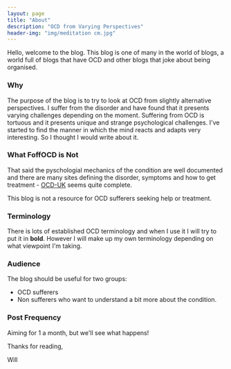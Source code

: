 ```yaml
---
layout: page
title: "About"
description: "OCD from Varying Perspectives"
header-img: "img/meditation cm.jpg"
---
```



Hello, welcome to the blog. This blog is one of many in the world of blogs, a world full of blogs that have OCD and other blogs that joke about being organised.


### Why
The purpose of the blog is to try to look at OCD from slightly alternative perspectives. I suffer from the disorder and have found that it presents varying challenges depending on the moment. Suffering from OCD is tortuous and it presents unique and strange psychological challenges. I've started to find the manner in which the mind reacts and adapts very interesting. So I thought I would write about it. 


### What FoffOCD is Not
That said the pyschologial mechanics of the condition are well documented and there are many sites defining the disorder, symptoms and how to get treatment - [OCD-UK](http://www.ocduk.org/ "OCD-UK") seems quite complete. 

This blog is not a resource for OCD sufferers seeking help or treatment.


### Terminology
There is lots of established OCD terminology and when I use it I will try to put it in **bold**. However I will make up my own terminology depending on what viewpoint I'm taking.

### Audience

The blog should be useful for two groups:

* OCD sufferers
* Non sufferers who want to understand a bit more about the condition.

### Post Frequency

Aiming for 1 a month, but we'll see what happens!

Thanks for reading, 

Will


